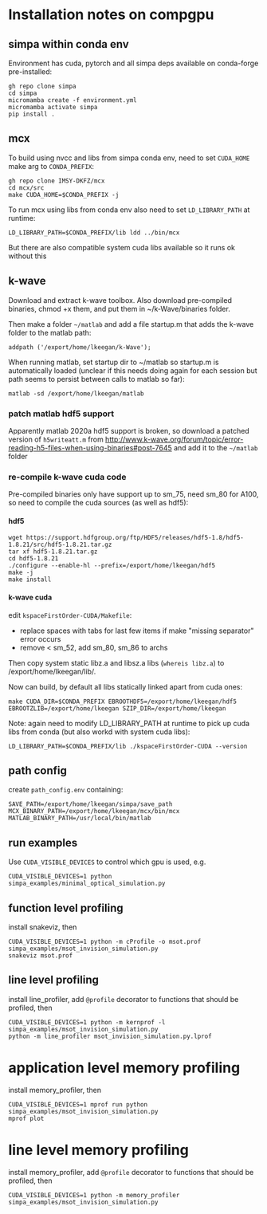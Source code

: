 # Installation notes on compgpu

## simpa within conda env

Environment has cuda, pytorch and all simpa deps available on conda-forge pre-installed:

```
gh repo clone simpa
cd simpa
micromamba create -f environment.yml
micromamba activate simpa
pip install .
```

## mcx

To build using nvcc and libs from simpa conda env, need to set `CUDA_HOME` make arg to `CONDA_PREFIX`:

```
gh repo clone IMSY-DKFZ/mcx
cd mcx/src
make CUDA_HOME=$CONDA_PREFIX -j
```

To run mcx using libs from conda env also need to set `LD_LIBRARY_PATH` at runtime:

```
LD_LIBRARY_PATH=$CONDA_PREFIX/lib ldd ../bin/mcx
```

But there are also compatible system cuda libs available so it runs ok without this

## k-wave

Download and extract k-wave toolbox. Also download pre-compiled binaries,
chmod +x them, and put them in ~/k-Wave/binaries folder.

Then make a folder `~/matlab` and add a file startup.m that adds the k-wave folder to the matlab path:

```
addpath ('/export/home/lkeegan/k-Wave');
```

When running matlab, set startup dir to ~/matlab so startup.m is automatically loaded (unclear if this needs doing again for each session but path seems to persist between calls to matlab so far):

```
matlab -sd /export/home/lkeegan/matlab
```

### patch matlab hdf5 support

Apparently matlab 2020a hdf5 support is broken,
so download a patched version of `h5writeatt.m` from
http://www.k-wave.org/forum/topic/error-reading-h5-files-when-using-binaries#post-7645
and add it to the `~/matlab` folder

### re-compile k-wave cuda code

Pre-compiled binaries only have support up to sm_75, need sm_80 for A100, so need to compile the cuda sources (as well as hdf5):

#### hdf5

```
wget https://support.hdfgroup.org/ftp/HDF5/releases/hdf5-1.8/hdf5-1.8.21/src/hdf5-1.8.21.tar.gz
tar xf hdf5-1.8.21.tar.gz
cd hdf5-1.8.21
./configure --enable-hl --prefix=/export/home/lkeegan/hdf5
make -j
make install
```

#### k-wave cuda

edit `kspaceFirstOrder-CUDA/Makefile`:

- replace spaces with tabs for last few items if make "missing separator" error occurs
- remove < sm_52, add sm_80, sm_86 to archs

Then copy system static libz.a and libsz.a libs (`whereis libz.a`) to /export/home/lkeegan/lib/.

Now can build, by default all libs statically linked apart from cuda ones:

```
make CUDA_DIR=$CONDA_PREFIX EBROOTHDF5=/export/home/lkeegan/hdf5 EBROOTZLIB=/export/home/lkeegan SZIP_DIR=/export/home/lkeegan
```

Note: again need to modify LD_LIBRARY_PATH at runtime to pick up cuda libs from conda (but also workd with system cuda libs):

```
LD_LIBRARY_PATH=$CONDA_PREFIX/lib ./kspaceFirstOrder-CUDA --version
```

## path config

create `path_config.env` containing:

```
SAVE_PATH=/export/home/lkeegan/simpa/save_path
MCX_BINARY_PATH=/export/home/lkeegan/mcx/bin/mcx
MATLAB_BINARY_PATH=/usr/local/bin/matlab
```

## run examples

Use `CUDA_VISIBLE_DEVICES` to control which gpu is used, e.g.

```
CUDA_VISIBLE_DEVICES=1 python simpa_examples/minimal_optical_simulation.py
```

## function level profiling

install snakeviz, then

```
CUDA_VISIBLE_DEVICES=1 python -m cProfile -o msot.prof simpa_examples/msot_invision_simulation.py
snakeviz msot.prof
```

## line level profiling

install line_profiler, add `@profile` decorator to functions that should be profiled, then

```
CUDA_VISIBLE_DEVICES=1 python -m kernprof -l simpa_examples/msot_invision_simulation.py
python -m line_profiler msot_invision_simulation.py.lprof
```

# application level memory profiling

install memory_profiler, then

```
CUDA_VISIBLE_DEVICES=1 mprof run python simpa_examples/msot_invision_simulation.py
mprof plot
```

# line level memory profiling

install memory_profiler, add `@profile` decorator to functions that should be profiled, then

```
CUDA_VISIBLE_DEVICES=1 python -m memory_profiler simpa_examples/msot_invision_simulation.py
```
